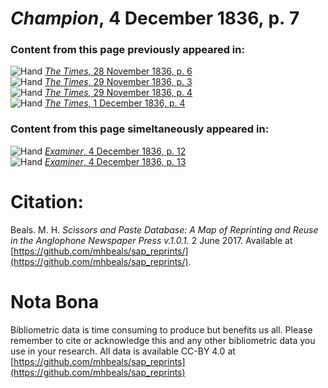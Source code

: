 # *Champion*, 4 December 1836, p. 7  
  
### Content from this page previously appeared in:  
![Hand](http://scissorsandpaste.net/wp-content/uploads/2017/06/smallhandpointer.png) [*The Times*, 28 November 1836, p. 6](https://mhbeals.github.io/sap_html/The-Times/The-Times-28-November-1836-p-6)  
![Hand](http://scissorsandpaste.net/wp-content/uploads/2017/06/smallhandpointer.png) [*The Times*, 29 November 1836, p. 3](https://mhbeals.github.io/sap_html/The-Times/The-Times-29-November-1836-p-3)  
![Hand](http://scissorsandpaste.net/wp-content/uploads/2017/06/smallhandpointer.png) [*The Times*, 29 November 1836, p. 4](https://mhbeals.github.io/sap_html/The-Times/The-Times-29-November-1836-p-4)  
![Hand](http://scissorsandpaste.net/wp-content/uploads/2017/06/smallhandpointer.png) [*The Times*, 1 December 1836, p. 4](https://mhbeals.github.io/sap_html/The-Times/The-Times-1-December-1836-p-4)  
  
### Content from this page simeltaneously appeared in:  
![Hand](http://scissorsandpaste.net/wp-content/uploads/2017/06/smallhandpointer.png) [*Examiner*, 4 December 1836, p. 12](https://mhbeals.github.io/sap_html/Examiner/Examiner-4-December-1836-p-12)  
![Hand](http://scissorsandpaste.net/wp-content/uploads/2017/06/smallhandpointer.png) [*Examiner*, 4 December 1836, p. 13](https://mhbeals.github.io/sap_html/Examiner/Examiner-4-December-1836-p-13)  


# Citation: 

Beals. M. H. *Scissors and Paste Database: A Map of Reprinting and Reuse in the Anglophone Newspaper Press v.1.0.1.* 2 June 2017. Available at [https://github.com/mhbeals/sap_reprints/](https://github.com/mhbeals/sap_reprints/). 

# Nota Bona

Bibliometric data is time consuming to produce but benefits us all. Please remember to cite or acknowledge this and any other bibliometric data you use in your research. All data is available CC-BY 4.0 at [https://github.com/mhbeals/sap_reprints](https://github.com/mhbeals/sap_reprints)